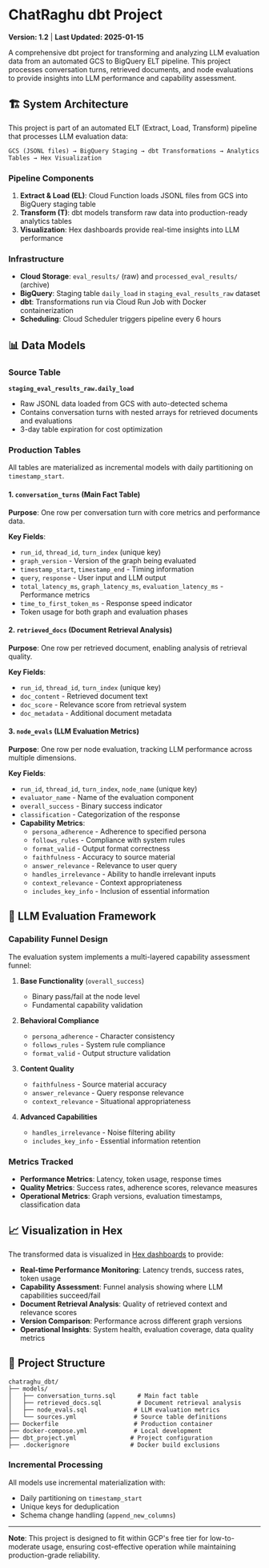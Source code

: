 # ChatRaghu dbt Project

**Version: 1.2** | **Last Updated: 2025-01-15**

A comprehensive dbt project for transforming and analyzing LLM evaluation data from an automated GCS to BigQuery ELT pipeline. This project processes conversation turns, retrieved documents, and node evaluations to provide insights into LLM performance and capability assessment.

## 🏗️ System Architecture

This project is part of an automated ELT (Extract, Load, Transform) pipeline that processes LLM evaluation data:

```
GCS (JSONL files) → BigQuery Staging → dbt Transformations → Analytics Tables → Hex Visualization
```

### Pipeline Components

1. **Extract & Load (EL)**: Cloud Function loads JSONL files from GCS into BigQuery staging table
2. **Transform (T)**: dbt models transform raw data into production-ready analytics tables
3. **Visualization**: Hex dashboards provide real-time insights into LLM performance

### Infrastructure

- **Cloud Storage**: `eval_results/` (raw) and `processed_eval_results/` (archive)
- **BigQuery**: Staging table `daily_load` in `staging_eval_results_raw` dataset
- **dbt**: Transformations run via Cloud Run Job with Docker containerization
- **Scheduling**: Cloud Scheduler triggers pipeline every 6 hours

## 📊 Data Models

### Source Table

**`staging_eval_results_raw.daily_load`**
- Raw JSONL data loaded from GCS with auto-detected schema
- Contains conversation turns with nested arrays for retrieved documents and evaluations
- 3-day table expiration for cost optimization

### Production Tables

All tables are materialized as incremental models with daily partitioning on `timestamp_start`.

#### 1. `conversation_turns` (Main Fact Table)
**Purpose**: One row per conversation turn with core metrics and performance data.

**Key Fields**:
- `run_id`, `thread_id`, `turn_index` (unique key)
- `graph_version` - Version of the graph being evaluated
- `timestamp_start`, `timestamp_end` - Timing information
- `query`, `response` - User input and LLM output
- `total_latency_ms`, `graph_latency_ms`, `evaluation_latency_ms` - Performance metrics
- `time_to_first_token_ms` - Response speed indicator
- Token usage for both graph and evaluation phases

#### 2. `retrieved_docs` (Document Retrieval Analysis)
**Purpose**: One row per retrieved document, enabling analysis of retrieval quality.

**Key Fields**:
- `run_id`, `thread_id`, `turn_index` (unique key)
- `doc_content` - Retrieved document text
- `doc_score` - Relevance score from retrieval system
- `doc_metadata` - Additional document metadata

#### 3. `node_evals` (LLM Evaluation Metrics)
**Purpose**: One row per node evaluation, tracking LLM performance across multiple dimensions.

**Key Fields**:
- `run_id`, `thread_id`, `turn_index`, `node_name` (unique key)
- `evaluator_name` - Name of the evaluation component
- `overall_success` - Binary success indicator
- `classification` - Categorization of the response
- **Capability Metrics**:
  - `persona_adherence` - Adherence to specified persona
  - `follows_rules` - Compliance with system rules
  - `format_valid` - Output format correctness
  - `faithfulness` - Accuracy to source material
  - `answer_relevance` - Relevance to user query
  - `handles_irrelevance` - Ability to handle irrelevant inputs
  - `context_relevance` - Context appropriateness
  - `includes_key_info` - Inclusion of essential information

## 🎯 LLM Evaluation Framework

### Capability Funnel Design

The evaluation system implements a multi-layered capability assessment funnel:

1. **Base Functionality** (`overall_success`)
   - Binary pass/fail at the node level
   - Fundamental capability validation

2. **Behavioral Compliance** 
   - `persona_adherence` - Character consistency
   - `follows_rules` - System rule compliance
   - `format_valid` - Output structure validation

3. **Content Quality**
   - `faithfulness` - Source material accuracy
   - `answer_relevance` - Query response relevance
   - `context_relevance` - Situational appropriateness

4. **Advanced Capabilities**
   - `handles_irrelevance` - Noise filtering ability
   - `includes_key_info` - Essential information retention

### Metrics Tracked

- **Performance Metrics**: Latency, token usage, response times
- **Quality Metrics**: Success rates, adherence scores, relevance measures
- **Operational Metrics**: Graph versions, evaluation timestamps, classification data

## 📈 Visualization in Hex

The transformed data is visualized in [Hex dashboards](https://app.hex.tech/019794be-cfa2-700a-986e-d228edf3c6bf/app/Evaluating-AI-at-raghufyi-030GQtNRWQfVqmkZFcpXFp/latest) to provide:

- **Real-time Performance Monitoring**: Latency trends, success rates, token usage
- **Capability Assessment**: Funnel analysis showing where LLM capabilities succeed/fail
- **Document Retrieval Analysis**: Quality of retrieved context and relevance scores
- **Version Comparison**: Performance across different graph versions
- **Operational Insights**: System health, evaluation coverage, data quality metrics

## 📁 Project Structure

```
chatraghu_dbt/
├── models/
│   ├── conversation_turns.sql      # Main fact table
│   ├── retrieved_docs.sql          # Document retrieval analysis
│   ├── node_evals.sql             # LLM evaluation metrics
│   └── sources.yml                # Source table definitions
├── Dockerfile                     # Production container
├── docker-compose.yml             # Local development
├── dbt_project.yml               # Project configuration
├── .dockerignore                 # Docker build exclusions
```


### Incremental Processing

All models use incremental materialization with:
- Daily partitioning on `timestamp_start`
- Unique keys for deduplication
- Schema change handling (`append_new_columns`)


---

**Note**: This project is designed to fit within GCP's free tier for low-to-moderate usage, ensuring cost-effective operation while maintaining production-grade reliability.
